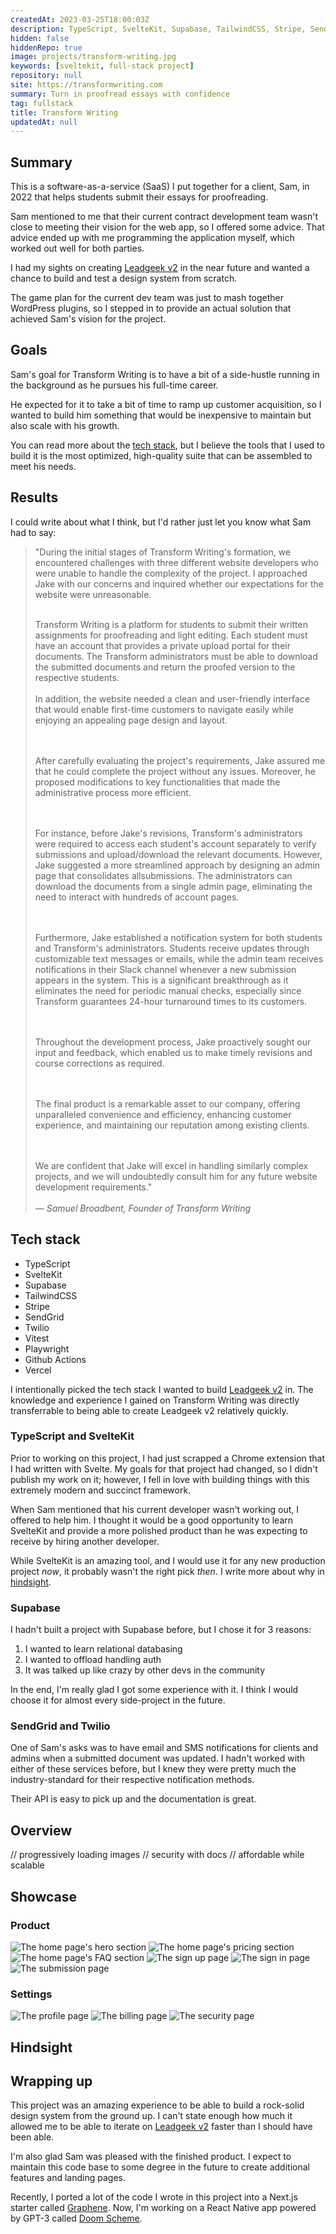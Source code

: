 ```yaml
---
createdAt: 2023-03-25T18:00:03Z
description: TypeScript, SvelteKit, Supabase, TailwindCSS, Stripe, SendGrid, Twilio, Vitest, Playwright, Github Actions, Vercel
hidden: false
hiddenRepo: true
image: projects/transform-writing.jpg
keywords: [sveltekit, full-stack project]
repository: null
site: https://transformwriting.com
summary: Turn in proofread essays with confidence
tag: fullstack
title: Transform Writing
updatedAt: null
---
```


<script>
     // components
    import Lightbox from "$components/utilities/Lightbox.svelte"
    import Link from "$components/utilities/Link.svelte"
</script>

## Summary

This is a software-as-a-service (SaaS) I put together for a client, Sam, in 2022 that helps students submit their essays for proofreading.

Sam mentioned to me that their current contract development team wasn't close to meeting their vision for the web app, so I offered some advice. That advice ended up with me programming the application myself, which worked out well for both parties.

I had my sights on creating [Leadgeek v2](./leadgeek-v2) in the near future and wanted a chance to build and test a design system from scratch.

The game plan for the current dev team was just to mash together WordPress plugins, so I stepped in to provide an actual solution that achieved Sam's vision for the project.

## Goals

Sam's goal for Transform Writing is to have a bit of a side-hustle running in the background as he pursues his full-time career.

He expected for it to take a bit of time to ramp up customer acquisition, so I wanted to build him something that would be inexpensive to maintain but also scale with his growth.

You can read more about the [tech stack](#tech-stack), but I believe the tools that I used to build it is the most optimized, high-quality suite that can be assembled to meet his needs.

## Results

I could write about what I think, but I'd rather just let you know what Sam had to say:

> "During the initial stages of Transform Writing's formation, we encountered challenges with three different website developers who were unable to handle the complexity of the project. I approached Jake with our concerns and inquired whether our expectations for the website were unreasonable.
>
> <br/> Transform Writing is a platform for students to submit their written assignments for proofreading and light editing. Each student must have an account that provides a private upload portal for their documents. The Transform administrators must be able to download the submitted documents and return the proofed version to the respective students.
> <br/><br/> In addition, the website needed a clean and user-friendly interface that would enable first-time customers to navigate easily while enjoying an appealing page design and layout.
>
> <br/><br/> After carefully evaluating the project's requirements, Jake assured me that he could complete the project without any issues. Moreover, he proposed modifications to key functionalities that made the administrative process more efficient.
>
> <br/><br/> For instance, before Jake's revisions, Transform's administrators were required to access each student's account separately to verify submissions and upload/download the relevant documents. However, Jake suggested a more streamlined approach by designing an admin page that consolidates allsubmissions. The administrators can download the documents from a single admin page, eliminating the need to interact with hundreds of account pages.
>
> <br/><br/> Furthermore, Jake established a notification system for both students and Transform's administrators. Students receive updates through customizable text messages or emails, while the admin team receives notifications in their Slack channel whenever a new submission appears in the system. This is a significant breakthrough as it eliminates the need for periodic manual checks, especially since Transform guarantees 24-hour turnaround times to its customers.
>
> <br/><br/> Throughout the development process, Jake proactively sought our input and feedback, which enabled us to make timely revisions and course corrections as required.
>
> <br/><br/> The final product is a remarkable asset to our company, offering unparalleled convenience and efficiency, enhancing customer experience, and maintaining our reputation among existing clients.
>
> <br/><br/> We are confident that Jake will excel in handling similarly complex projects, and we will undoubtedly consult him for any future website development requirements."
> <br/><br/> &mdash; <cite>Samuel Broadbent, Founder of Transform Writing</cite>

## Tech stack

- TypeScript
- SvelteKit
- Supabase
- TailwindCSS
- Stripe
- SendGrid
- Twilio
- Vitest
- Playwright
- Github Actions
- Vercel

I intentionally picked the tech stack I wanted to build [Leadgeek v2](./leadgeek-v2) in. The knowledge and experience I gained on Transform Writing was directly transferrable to being able to create Leadgeek v2 relatively quickly.

### TypeScript and SvelteKit

Prior to working on this project, I had just scrapped a Chrome extension that I had written with Svelte. My goals for that project had changed, so I didn't publish my work on it; however, I fell in love with building things with this extremely modern and succinct framework.

When Sam mentioned that his current developer wasn't working out, I offered to help him. I thought it would be a good opportunity to learn SvelteKit and provide a more polished product than he was expecting to receive by hiring another developer.

While SvelteKit is an amazing tool, and I would use it for any new production project _now_, it probably wasn't the right pick _then_. I write more about why in [hindsight](#hindsight).

### Supabase

I hadn't built a project with Supabase before, but I chose it for 3 reasons:

1. I wanted to learn relational databasing
2. I wanted to offload handling auth
3. It was talked up like crazy by other devs in the community

In the end, I'm really glad I got some experience with it. I think I would choose it for almost every side-project in the future.

### SendGrid and Twilio

One of Sam's asks was to have email and SMS notifications for clients and admins when a submitted document was updated. I hadn't worked with either of these services before, but I knew they were pretty much the industry-standard for their respective notification methods.

Their API is easy to pick up and the documentation is great.

## Overview

// progressively loading images
// security with docs
// affordable while scalable

## Showcase

### Product

<Lightbox description="The home page's hero section">
    <img alt="The home page's hero section" src="./index-hero.jpg" />
</Lightbox>

<Lightbox description="The home page's pricing section">
    <img alt="The home page's pricing section" src="./index-pricing-compare.jpg" />
</Lightbox>

<Lightbox description="The home page's FAQ section">
    <img alt="The home page's FAQ section" src="./index-faq-footer.jpg" />
</Lightbox>

<Lightbox description="The sign up page">
    <img alt="The sign up page" src="./sign-up.jpg" />
</Lightbox>

<Lightbox description="The sign in page">
    <img alt="The sign in page" src="./sign-in.jpg" />
</Lightbox>

<Lightbox description="The submission page">
    <img alt="The submission page" src="./submission.jpg" />
</Lightbox>

### Settings

<Lightbox description="The profile page">
    <img alt="The profile page" src="./profile.jpg" />
</Lightbox>

<Lightbox description="The billing page">
    <img alt="The billing page" src="./billing.jpg" />
</Lightbox>

<Lightbox description="The security page">
    <img alt="The security page" src="./security.jpg" />
</Lightbox>

## Hindsight

## Wrapping up

This project was an amazing experience to be able to build a rock-solid design system from the ground up. I can't state enough how much it allowed me to be able to iterate on [Leadgeek v2](./leadgeek-v2) faster than I should have been able.

I'm also glad Sam was pleased with the finished product. I expect to maintain this code base to some degree in the future to create additional features and landing pages.

Recently, I ported a lot of the code I wrote in this project into a Next.js starter called [Graphene](./graphene). Now, I'm working on a React Native app powered by GPT-3 called [Doom Scheme](./doom-scheme).
